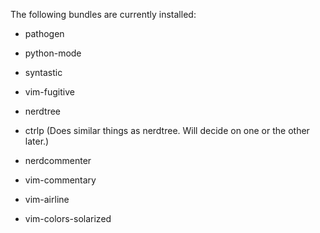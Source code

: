 
The following bundles are currently installed:
- pathogen

- python-mode
- syntastic
- vim-fugitive

- nerdtree
- ctrlp (Does similar things as nerdtree. Will decide on one or the other later.)

- nerdcommenter
- vim-commentary

- vim-airline
- vim-colors-solarized

